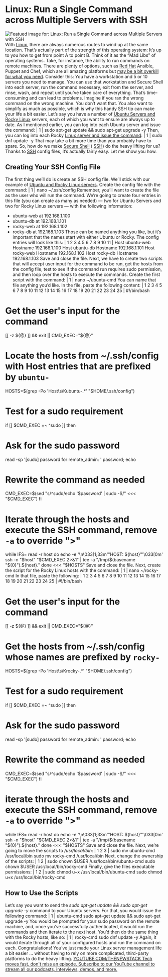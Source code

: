 # Linux: Run a Single Command across Multiple Servers with SSH
![Featued image for: Linux: Run a Single Command across Multiple Servers with SSH](https://cdn.thenewstack.io/media/2024/03/46226c01-marathon-2366475_1280-1024x682.jpg)
With
[Linux](https://thenewstack.io/Linux/), there are always numerous routes to wind up at the same location. That’s actually part of the strength of this operating system: It’s up to you how to get from point A to point B. Think of it as the “Mad Libs” of operating systems.
Take, for instance, the ability to run commands on remote machines. There are plenty of options, such as
[Red Hat](https://www.openshift.com/try?utm_content=inline-mention) Ansible, Puppet and Chef, which are all amazing platforms but [may be a bit overkill for what you need](https://thenewstack.io/in-space-you-might-still-need-two-factor-authentication/).
Consider this: You have a workstation and 5 or 10 servers you need to manage. You can use that workstation and Secure Shell into each server, run the command necessary, exit from the server, and rinse, wash, and repeat until you’ve taken care of everything.
That’s time-consuming and can lead to problems. Imagine if you ran the wrong command on the wrong machine. You don’t want that.
You also want to simplify as much as possible, which is why this handy SSH tip can make your life a bit easier.
Let’s say you have a number of
[Ubuntu Servers and Rocky Linux](https://thenewstack.io/install-ansible-on-ubuntu-server-to-automate-linux-server-deployments/) servers, each of which you want to ensure are always up to date. As I mentioned earlier, you can log into each Ubuntu server and issue the command:
|
1
|
sudo apt-get update && sudo apt-get upgrade -y
Then, you can log into each Rocky
[Linux server and issue the command](https://thenewstack.io/tns-linux-sb00-3-understand-the-linux-command-line/):
|
1
|
sudo dnf update -y
That may take a bit more time than you probably have to spare. So, how do we make
[Secure Shell](https://thenewstack.io/ssh-made-easy-with-ssh-agent-and-ssh-config/) ( [SSH](https://thenewstack.io/dr-torq-go-remote-with-ssh/)) do the heavy lifting for us? Thanks to [SSH](https://thenewstack.io/create-a-local-git-repository-on-linux-with-the-help-of-ssh/) config files, it’s actually fairly easy.
Let me show you how.
## Creating Your SSH Config File
The first thing we’ll do is create an SSH config file. We’ll stick with our example of
[Ubuntu and Rocky Linux servers](https://thenewstack.io/ubuntu-server-struggles-with-post-docker-kubernetes-installs/). Create the config file with the command:
|
1
|
nano ~/.ssh/config
Remember, you’ll want to create the file as the user who will run the command. We’re going to create four entries in this file (you can create as many as needed) — two for Ubuntu Servers and two for Rocky Linux servers — with the following information:
- ubuntu-web at 192.168.1.100
- ubuntu-db at 192.168.1.101
- rocky-web at 192.168.1.102
- rocky-db at 192.168.1.103
Those can be named anything you like, but it’s important that the names start with either Ubuntu or Rocky. The config entries will look like this:
|
1
2
3
4
5
6
7
8
9
10
11
|
Host ubuntu-web
Hostname 192.168.1.100
Host ubuntu-db
Hostname 192.168.1.101
Host rocky-web
Hostname 192.168.1.102
Host rocky-db
Hostname 192.168.1.103
Save and close the file.
Next, we have to create two scripts that will accept user input for the command to be run, get the hosts from the config file, test to see if the command run requires sudo permission, and then loop over the hosts to execute the commands. Create the first script with the command:
|
1
|
nano ~/ubuntu-cmd
You can name that file anything you’d like. In the file, paste the following content:
|
1
2
3
4
5
6
7
8
9
10
11
12
13
14
15
16
17
18
19
20
21
22
23
24
25
|
#!/bin/bash
# Get the user's input for the command
[[ -z ${@} ]] && exit || CMD_EXEC="${@}"
# Locate the hosts from ~/.ssh/config with Host entries that are prefixed by `ubuntu-`
HOSTS=$(grep -Po 'Host\s\Kubuntu-.*' "$HOME/.ssh/config")
# Test for a sudo requirement
if [[ $CMD_EXEC =~ ^sudo ]]
then
# Ask for the sudo password
read -sp '[sudo] password for remote_admin: ' password; echo
# Rewrite the command as needed
CMD_EXEC=$(sed "s/^sudo/echo '$password' | sudo -S/" <<< "$CMD_EXEC")
fi
# Iterate through the hosts and execute the SSH command, remove `-a` to override ">"
while IFS= read -r host
do
echo -e '\n\033[1;33m'"HOST: ${host}"'\033[0m'
ssh -n "$host" "$CMD_EXEC 2>&1" | tee -a "/tmp/$(basename "${0}").${host}."
done <<< "$HOSTS"
Save and close the file.
Next, create the script for the Rocky Linux hosts with the command:
|
1
|
nano ~/rocky-cmd
In that file, paste the following:
|
1
2
3
4
5
6
7
8
9
10
11
12
13
14
15
16
17
18
19
20
21
22
23
24
25
|
#!/bin/bash
# Get the user's input for the command
[[ -z ${@} ]] && exit || CMD_EXEC="${@}"
# Get the hosts from ~/.ssh/config whose names are prefixed by `rocky-`
HOSTS=$(grep -Po 'Host\s\Krocky-.*' "$HOME/.ssh/config")
# Test for a sudo requirement
if [[ $CMD_EXEC =~ ^sudo ]]
then
# Ask for the sudo password
read -sp '[sudo] password for remote_admin: ' password; echo
# Rewrite the command as needed
CMD_EXEC=$(sed "s/^sudo/echo '$password' | sudo -S/" <<< "$CMD_EXEC")
fi
# iterate through the hosts and execute the SSH command, remove `-a` to override ">"
while IFS= read -r host
do
echo -e '\n\033[1;33m'"HOST: ${host}"'\033[0m'
ssh -n "$host" "$CMD_EXEC 2>&1" | tee -a "/tmp/$(basename "${0}").${host}."
done <<< "$HOSTS"
Save and close the file.
Next, we’re going to move the scripts to
*/usr/local/bin*:
|
1
2
3
|
sudo mv ubuntu-cmd /usr/local/bin
sudo mv rocky-cmd /usr/local/bin
Next, change the ownership of the scripts:
|
1
2
|
sudo chown $USER /usr/local/bin/ubuntu-cmd
sudo chown $USER /usr/local/bin/rocky-cmd
Finally, give the files executable permissions:
|
1
2
|
sudo chmod u+x /usr/local/bin/ubuntu-cmd
sudo chmod u+x /usr/local/bin/rocky-cmd
## How to Use the Scripts
Let’s say you want to send the
*sudo apt-get update && sudo apt-get upgrade -y* command to your Ubuntu servers. For that, you would issue the following command:
|
1
|
ubuntu-cmd sudo apt-get update && sudo apt-get upgrade -y
You would be prompted for your sudo password on the remote machine, and, once you’ve successfully authenticated, it would run the commands and then iterate to the next host.
You’d then do the same thing with the Rocky hosts, like so:
|
1
|
rocky-cmd sudo dnf update -y
Again, it would iterate through all of your configured hosts and run the command on each.
Congratulations! You’ve just made your Linux server management life a bit easier … without having to rely on more complicated, third-party platforms to do the heavy lifting.
[
YOUTUBE.COM/THENEWSTACK
Tech moves fast, don't miss an episode. Subscribe to our YouTube
channel to stream all our podcasts, interviews, demos, and more.
](https://youtube.com/thenewstack?sub_confirmation=1)